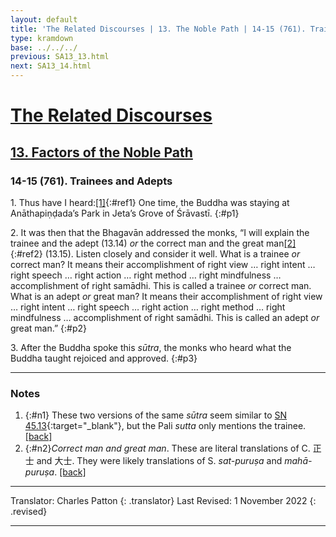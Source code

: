 ```yaml
---
layout: default
title: 'The Related Discourses | 13. The Noble Path | 14-15 (761). Trainees and Adepts'
type: kramdown
base: ../../../
previous: SA13_13.html
next: SA13_14.html
---
```


# [The Related Discourses](../index.html)
## [13. Factors of the Noble Path](index.html)
### 14-15 (761). Trainees and Adepts

1\. Thus have I heard:[\[1\]](#n1){:#ref1} One time, the Buddha was staying at Anāthapiṇḍada’s Park in Jeta’s Grove of Śrāvastī.
{:#p1}

2\. It was then that the Bhagavān addressed the monks, “I will explain the trainee and the adept (13.14) <em>or</em> the correct man and the great man[\[2\]](#n2){:#ref2} (13.15). Listen closely and consider it well. What is a trainee <em>or</em> correct man? It means their accomplishment of right view … right intent … right speech … right action … right method … right mindfulness … accomplishment of right samādhi. This is called a trainee <em>or</em> correct man. What is an adept <em>or</em> great man? It means their accomplishment of right view … right intent … right speech … right action … right method … right mindfulness … accomplishment of right samādhi. This is called an adept <em>or</em> great man.”
{:#p2}

3\. After the Buddha spoke this <em>sūtra</em>, the monks who heard what the Buddha taught rejoiced and approved.
{:#p3}

---

### Notes

1. {:#n1} These two versions of the same <em>sūtra</em> seem similar to [SN 45.13](https://suttacentral.net/sn45.13){:target="_blank"}, but the Pali <em>sutta</em> only mentions the trainee. [\[back\]](#ref1)
2. {:#n2}<em>Correct man and great man</em>. These are literal translations of C. 正士 and 大士. They were likely translations of S. <em>sat-puruṣa</em> and <em>mahā-puruṣa</em>. [\[back\]](#ref2)
---

Translator: Charles Patton
{: .translator}
Last Revised: 1 November 2022
{: .revised}

---